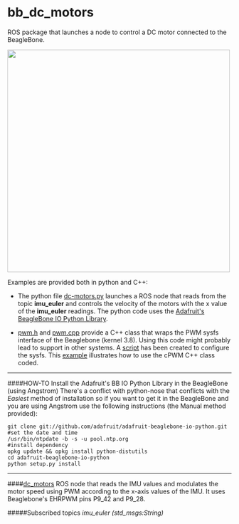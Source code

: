 bb_dc_motors
==================

ROS package that launches a node to control a DC motor connected to the BeagleBone.

<img src="https://raw.github.com/vmayoral/beagle-ros/master/docs/images/bb_dc_motors_bb.png" width="500px" />

Examples are provided both in python and C++: 
* The python file [dc-motors.py](https://github.com/vmayoral/bb_dc_motors/blob/master/scripts/dc-motors.py) launches a ROS node that reads from the topic **imu_euler** and controls the velocity of the motors with the x value of the **imu_euler** readings. The python code uses the 
[Adafruit's BeagleBone IO Python Library](https://github.com/adafruit/adafruit-beaglebone-io-python.git).

* [pwm.h](https://github.com/vmayoral/bb_dc_motors/blob/master/src/pwm.h) and [pwm.cpp](https://github.com/vmayoral/bb_dc_motors/blob/master/src/pwm.cpp) provide a C++ class that wraps the PWM sysfs interface of the Beaglebone (kernel 3.8). Using this code might probably lead to support in other systems. A [script](https://github.com/vmayoral/bb_dc_motors/tree/master/scripts/config_P9_16.sh) has been created to configure the sysfs. This [example](https://github.com/vmayoral/bb_dc_motors/tree/master/src/example_P9_16.cpp) illustrates how to use the cPWM C++ class coded.

-----

####HOW-TO Install the Adafruit's BB IO Python Library in the BeagleBone (using Angstrom)
There's a conflict with python-nose that conflicts with the *Easiest* method of installation so if you want to get it in the BeagleBone and you are using Angstrom use the following instructions (the Manual method provided):

```Shell
git clone git://github.com/adafruit/adafruit-beaglebone-io-python.git
#set the date and time
/usr/bin/ntpdate -b -s -u pool.ntp.org
#install dependency
opkg update && opkg install python-distutils
cd adafruit-beaglebone-io-python
python setup.py install
```
-----


####[dc_motors](https://github.com/vmayoral/bb_dc_motors/blob/master/scripts/dc-motors.py)
ROS node that reads the IMU values and modulates the motor speed using PWM according to the x-axis values of the IMU. It uses Beaglebone's EHRPWM pins P9_42 and P9_28.

#####Subscribed topics
*imu_euler (std_msgs:String)*
